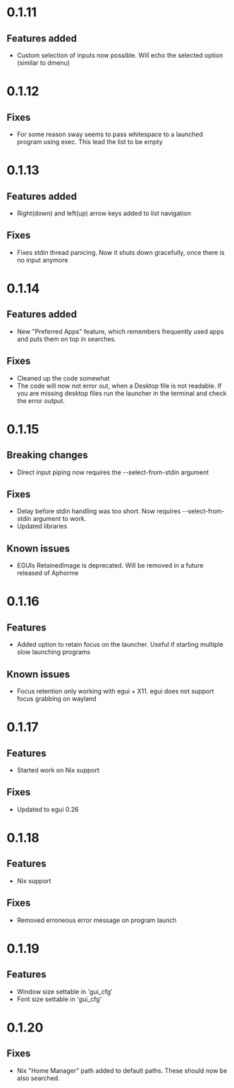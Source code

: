 # 0.1.11

## Features added

- Custom selection of inputs now possible. Will echo the selected option (similar to dmenu)

# 0.1.12

## Fixes

- For some reason sway seems to pass whitespace to a launched program using exec. This lead the list to be empty

# 0.1.13

## Features added

- Right(down) and left(up) arrow keys added to list navigation

## Fixes

- Fixes stdin thread panicing. Now it shuts down gracefully, once there is no input anymore

# 0.1.14

## Features added

- New "Preferred Apps" feature, which remembers frequently used apps and puts them on top in searches.

## Fixes

- Cleaned up the code somewhat
- The code will now not error out, when a Desktop file is not readable. If you are missing desktop files run the launcher in the terminal and check the error output.


# 0.1.15

## Breaking changes

- Direct input piping now requires the --select-from-stdin argument

## Fixes

- Delay before stdin handling was too short. Now requires --select-from-stdin argument to work.
- Updated libraries

## Known issues

- EGUIs RetainedImage is deprecated. Will be removed in a future released of Aphorme

# 0.1.16

## Features

- Added option to retain focus on the launcher. Useful if starting multiple slow launching programs

## Known issues

- Focus retention only working with egui + X11. egui does not support focus grabbing on wayland

# 0.1.17

## Features

- Started work on Nix support

## Fixes

- Updated to egui 0.26 

# 0.1.18

## Features

- Nix support

## Fixes

- Removed erroneous error message on program launch

# 0.1.19

## Features

- Window size settable in 'gui_cfg'
- Font size settable in 'gui_cfg'

# 0.1.20

## Fixes

- Nix "Home Manager" path added to default paths. These should now be also searched.
